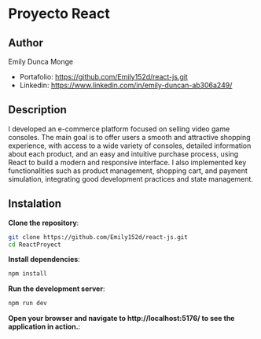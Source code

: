 # Proyecto React

## Author
Emily Dunca Monge
- Portafolio: https://github.com/Emily152d/react-js.git
- Linkedin: https://www.linkedin.com/in/emily-duncan-ab306a249/

## Description
I developed an e-commerce platform focused on selling video game consoles. The main goal is to offer users a smooth and attractive shopping experience, with access to a wide variety of consoles, detailed information about each product, and an easy and intuitive purchase process, using React to build a modern and responsive interface. I also implemented key functionalities such as product management, shopping cart, and payment simulation, integrating good development practices and state management.

## Instalation

**Clone the repository**:
```bash
git clone https://github.com/Emily152d/react-js.git
cd ReactProyect
```
**Install dependencies**:
```bash 
npm install
```
**Run the development server**:
```bash
npm run dev
```
**Open your browser and navigate to http://localhost:5176/ to see the application in action.**:

